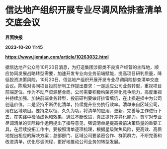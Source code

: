 # 信达地产组织开展专业尽调风险排查清单交底会议
**界面快报**

**2023-10-20 11:45**

**https://www.jiemian.com/article/10263032.html**

据信达地产公众号10月20日消息，为打造集团涉房类不良资产经营的主阵地，顺应协同发展战略转型需要，加速开发专业向业务前端赋能，提高项目研判质量，降低投资决策风险，10月20日，信达地产组织开展开发专业尽调风险排查清单交底会议。陈瑜对协同项目投前研判工作提出要求：一是适应公司业务转型，重视项目前端定位。作为不动产资源整合商，公司需要积极构架差异化竞争能力，高度重视并持续加强、加快前端业务转型，投前研判要做好排雷填坑，在止损避损中为公司创造价值。二是坚持不断优化清单，持续提升业务执行效率。清单来自区域公司，用在区域项目。要持之以恒、久久为功，将清单的应用、更新、完善等工作进行下去，在实践中检验成色和效果，通过不断改进，真正提升差异化能力。贾军对专业尽调清单的实际操作运用提出了指导意见，强调清单是提高投前决策质量的重要工具，在后续投拓工作中，要按照清单逐项梳理，根据星级聚焦风险，更高效、高质地提出相应的解决方案；总部部门、区域公司要紧密合作、群策群力，不断完善和改进清单，优化尽调流程，更好地推动公司业务的转型发展。